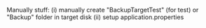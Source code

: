 Manually stuff: 
   (i) manually create "BackupTargetTest"  (for test) or "Backup" folder in target disk
   (ii) setup application.properties

